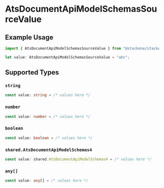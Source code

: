 # AtsDocumentApiModelSchemasSourceValue

## Example Usage

```typescript
import { AtsDocumentApiModelSchemasSourceValue } from "@stackone/stackone-client-ts/sdk/models/shared";

let value: AtsDocumentApiModelSchemasSourceValue = "abc";
```

## Supported Types

### `string`

```typescript
const value: string = /* values here */
```

### `number`

```typescript
const value: number = /* values here */
```

### `boolean`

```typescript
const value: boolean = /* values here */
```

### `shared.AtsDocumentApiModelSchemas4`

```typescript
const value: shared.AtsDocumentApiModelSchemas4 = /* values here */
```

### `any[]`

```typescript
const value: any[] = /* values here */
```

